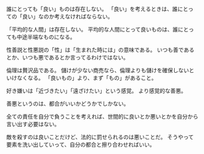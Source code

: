 誰にとっても「良い」ものは存在しない。
「良い」を考えるときは、誰にとっての「良い」なのか考えなければならない。

「平均的な人間」は存在しない。
平均的な人間にとって良いものは、誰にとっても中途半端なものになる。

性善説と性悪説の「性」は「生まれた時には」の意味である。
いつも善であるとか、いつも悪であるとか言ってるわけではない。

倫理は贅沢品である。
儲けが少ない商売なら、倫理よりも儲けを確保しないといけなくなる。
「良いもの」より、まず「もの」があること。

好き嫌いは「近づきたい」「遠ざけたい」という感覚。
より感覚的な善悪。

善悪というのは、都合がいいかどうかでしかない。

全ての責任を自分で負うことを考えれば、世間的に良いとか悪いとかを自分から言い出す必要はない。

敵を殺すのは良いことだけど、法的に罰せられるのは悪いことだ。
そうやって要素を洗い出していって、自分の都合と擦り合わせればいい。
